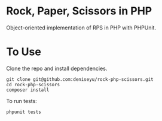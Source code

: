 # Rock, Paper, Scissors in PHP

Object-oriented implementation of RPS in PHP with PHPUnit.

# To Use

Clone the repo and install dependencies.

```
git clone git@github.com:deniseyu/rock-php-scissors.git
cd rock-php-scissors
composer install
```

To run tests:

```
phpunit tests
```